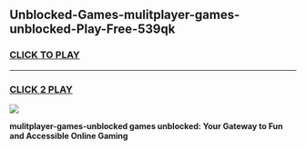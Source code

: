 
## Unblocked-Games-mulitplayer-games-unblocked-Play-Free-539qk
<h3>
<a href="https://premium76.site?title=mulitplayer-games-unblocked&ref=10A">CLICK TO PLAY</a></h3>
<hr>

<h3>
<a href="https://premium76.site?title=mulitplayer-games-unblocked&ref=10A">CLICK 2 PLAY</a>
  
</h3>

<a href="https://premium76.site?title=mulitplayer-games-unblocked&ref=10A"><img src="https://clearcache.store/games.png"></a>


**mulitplayer-games-unblocked games unblocked: Your Gateway to Fun and Accessible Online Gaming**
